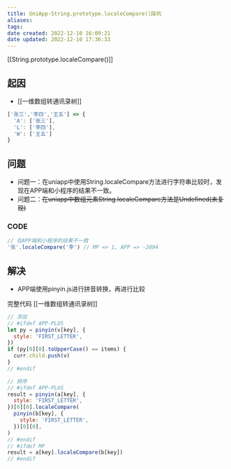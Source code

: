 ```yaml
---
title: UniApp-String.prototype.localeCompare()踩坑
aliases:
tags:
date created: 2022-12-10 16:09:21
date updated: 2022-12-10 17:36:33
---
```


[[String.prototype.localeCompare()]]

## 起因

- [[一维数组转通讯录树]]

```js
['张三','李四','王五'] => {
  'A': ['张三'],
  'L': ['李四'],
  'W': ['王五']
}
```

## 问题

- 问题一：在uniapp中使用String.localeCompare方法进行字符串比较时，发现在APP端和小程序的结果不一致。
- 问题二：~~在uniapp中数组元素String.localeCompare方法是Undefined(未复现)~~

### CODE

```js
// 在APP端和小程序的结果不一致
'张'.localeCompare('李') // MP => 1, APP => -2094
```

## 解决

- APP端使用pinyin.js进行拼音转换，再进行比较

完整代码 [[一维数组转通讯录树]]

```js
// 添加
// #ifdef APP-PLUS
let py = pinyin(v[key], {
  style: 'FIRST_LETTER',
})
if (py[0][0].toUpperCase() == items) {
  curr.child.push(v)
}
// #endif

// 排序
// #ifdef APP-PLUS
result = pinyin(a[key], {
  style: 'FIRST_LETTER',
})[0][0].localeCompare(
  pinyin(b[key], {
    style: 'FIRST_LETTER',
  })[0][0],
)
// #endif
// #ifdef MP
result = a[key].localeCompare(b[key])
// #endif
```
